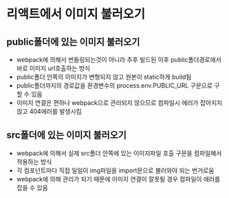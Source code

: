 # 리액트에서 이미지 불러오기

## public폴더에 있는 이미지 불러오기

- webpack에 의해서 번들링되는것이 아니라 추후 빌드된 이후 public폴더경로에서 바로 이미지 url호출하는 방식
- public폴더 안쪽의 이미지가 변형되지 않고 원본이 static하게 build됨
- public폴더까지의 경로값을 환경변수의 process.env.PUBLIC_URL 구문으로 구할 수 있음
- 이미지 연결은 편하나 webpack으로 관리되지 않으므로 컴파일시 에러가 잡아지지 않고 404에러를 발생시킴

## src폴더에 있는 이미지 불러오기

- webpack에 의해서 실제 src폴더 안쪽에 있는 이미지파일 호출 구문을 컴파일해서 적용하는 방식
- 각 컴포넌트마다 직접 일일이 img파일을 import문으로 불러와야 되는 번거로움
- webpack에 의해 관리가 되기 때문에 이미지 연결이 잘못될 경우 컴파일이 에러를 잡을 수 있음
